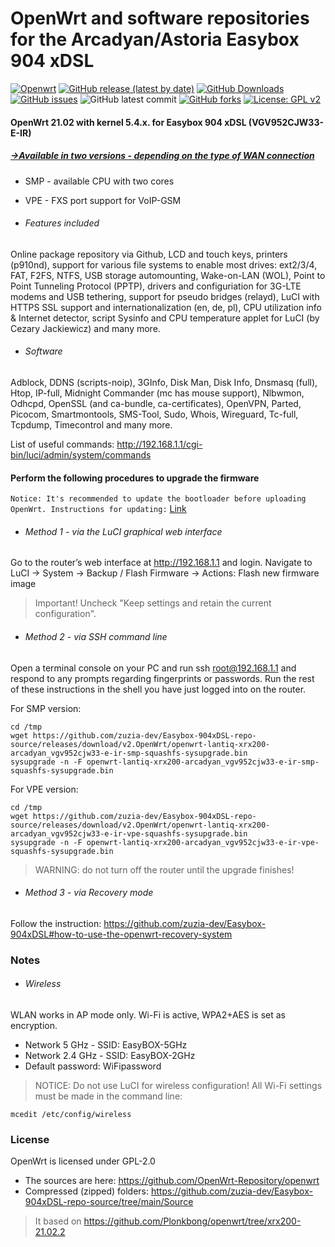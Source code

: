 # OpenWrt and software repositories for the Arcadyan/Astoria Easybox 904 xDSL
[![Openwrt](https://img.shields.io/badge/os-OpenWrt-<COLOR>.svg)](https://github.com/zuzia-dev/openwrt/) [![GitHub release (latest by date)](https://img.shields.io/github/v/release/zuzia-dev/Easybox-904xDSL-repo-source?color=orange)](https://github.com/zuzia-dev/Easybox-904xDSL-repo-source/releases/latest) [![GitHub Downloads](https://img.shields.io/github/downloads/zuzia-dev/Easybox-904xDSL-repo-source/latest/total)](https://github.com/zuzia-dev/Easybox-904xDSL-repo-source/releases/latest) [![GitHub issues](https://img.shields.io/github/issues/zuzia-dev/Easybox-904xDSL-repo-source?color=green)](https://GitHub.com/zuzia-dev/Easybox-904xDSL-repo-source/issues) ![GitHub latest commit](https://img.shields.io/github/last-commit/zuzia-dev/Easybox-904xDSL?color=00BFFF) [![GitHub forks](https://img.shields.io/github/forks/zuzia-dev/Easybox-904xDSL-repo-source?color=93917C)](https://GitHub.com/zuzia-dev/Easybox-904xDSL-repo-source/forks) [![License: GPL v2](https://img.shields.io/badge/License-GPL_v2-blue.svg)](https://github.com/zuzia-dev/Easybox-904xDSL-repo-source#license) 

#### OpenWrt 21.02  with kernel 5.4.x. for Easybox 904 xDSL (VGV952CJW33-E-IR)
##### [->Available in two versions - depending on the type of WAN connection]( https://github.com/zuzia-dev/Easybox-904xDSL-repo-source/releases/tag/v2.OpenWrt)
- SMP - available CPU with two cores
- VPE - FXS port support for VoIP-GSM

- ######  Features included 
Online package repository via Github, LCD and touch keys, printers (p910nd), support for various file systems to enable most drives: ext2/3/4, FAT, F2FS, NTFS, USB storage automounting, Wake-on-LAN (WOL), Point to Point Tunneling Protocol (PPTP), drivers and configuriation for 3G-LTE modems and USB tethering, support for pseudo bridges (relayd), LuCI with HTTPS SSL support and internationalization (en, de, pl), CPU utilization info & Internet detector, script Sysinfo and CPU temperature applet for LuCI (by Cezary Jackiewicz) and many more.

- ###### Software
Adblock, DDNS (scripts-noip), 3GInfo, Disk Man, Disk Info, Dnsmasq (full), Htop, IP-full, Midnight Commander (mc has mouse support), Nlbwmon, Odhcpd, OpenSSL (and ca-bundle, ca-certificates), OpenVPN, Parted, Picocom, Smartmontools, SMS-Tool, Sudo, Whois, Wireguard, Tc-full, Tcpdump, Timecontrol and many more.

List of useful commands: http://192.168.1.1/cgi-bin/luci/admin/system/commands

#### Perform the following procedures to upgrade the firmware
`Notice: It's recommended to update the bootloader before uploading OpenWrt. Instructions for updating:` [Link](https://openwrt.org/toh/astoria/arcadyan_astoria_easybox_904xdsl_r01#installing_hacked_bootloader)
- ###### Method 1 - via the LuCI graphical web interface
Go to the router’s web interface at http://192.168.1.1 and login. Navigate to LuCI → System → Backup / Flash Firmware → Actions: Flash new firmware image
> Important! Uncheck "Keep settings and retain the current configuration".
- ###### Method 2 - via SSH command line
Open a terminal console on your PC and run ssh root@192.168.1.1 and respond to any prompts regarding fingerprints or passwords. Run the rest of these instructions in the shell you have just logged into on the router.

For SMP version:
```
cd /tmp
wget https://github.com/zuzia-dev/Easybox-904xDSL-repo-source/releases/download/v2.OpenWrt/openwrt-lantiq-xrx200-arcadyan_vgv952cjw33-e-ir-smp-squashfs-sysupgrade.bin
sysupgrade -n -F openwrt-lantiq-xrx200-arcadyan_vgv952cjw33-e-ir-smp-squashfs-sysupgrade.bin
```
For VPE version:
```
cd /tmp
wget https://github.com/zuzia-dev/Easybox-904xDSL-repo-source/releases/download/v2.OpenWrt/openwrt-lantiq-xrx200-arcadyan_vgv952cjw33-e-ir-vpe-squashfs-sysupgrade.bin
sysupgrade -n -F openwrt-lantiq-xrx200-arcadyan_vgv952cjw33-e-ir-vpe-squashfs-sysupgrade.bin
```
> WARNING: do not turn off the router until the upgrade finishes!
- ###### Method 3 - via Recovery mode
Follow the instruction: https://github.com/zuzia-dev/Easybox-904xDSL#how-to-use-the-openwrt-recovery-system

### Notes
- ###### Wireless
 WLAN works in AP mode only. Wi-Fi is active, WPA2+AES is set as encryption.
- Network 5 GHz - SSID: EasyBOX-5GHz
- Network 2.4 GHz - SSID: EasyBOX-2GHz
- Default password: WiFipassword
> NOTICE: Do not use LuCI for wireless configuration! All Wi-Fi settings must be made in the command line:
```
mcedit /etc/config/wireless
```
### License
OpenWrt is licensed under GPL-2.0
- The sources are here: https://github.com/OpenWrt-Repository/openwrt
- Compressed (zipped) folders: https://github.com/zuzia-dev/Easybox-904xDSL-repo-source/tree/main/Source
> It based on https://github.com/Plonkbong/openwrt/tree/xrx200-21.02.2
